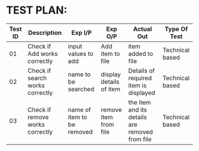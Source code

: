 # TEST PLAN:



Test ID     |     Description              |    Exp I/P                   |       Exp O/P           |         Actual Out                               |  Type Of Test  
------------|------------------------------|------------------------------|-------------------------|--------------------------------------------------|----------------
  01  |    Check if Add works correctly     |  input values to add         | Add item to file        | item added to file                               |Technical based 
  02  |    Check if search works correctly  |  name to be searched         | display details of item | Details of required item is displayed            |Technical based 
  03  |    Check if remove works correctly  |  name of item to be removed  | remove item from file   | the item and its details are removed from file   |Technical based 


